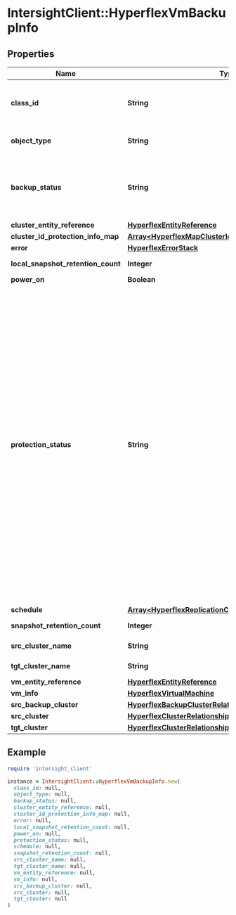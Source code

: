 # IntersightClient::HyperflexVmBackupInfo

## Properties

| Name | Type | Description | Notes |
| ---- | ---- | ----------- | ----- |
| **class_id** | **String** | The fully-qualified name of the instantiated, concrete type. This property is used as a discriminator to identify the type of the payload when marshaling and unmarshaling data. | [default to &#39;hyperflex.VmBackupInfo&#39;] |
| **object_type** | **String** | The fully-qualified name of the instantiated, concrete type. The value should be the same as the &#39;ClassId&#39; property. | [default to &#39;hyperflex.VmBackupInfo&#39;] |
| **backup_status** | **String** | Description of the backup status of this VmBackupInfo. * &#x60;InitializingProtection&#x60; - Protection has started, but not completed. * &#x60;Protected&#x60; - Protection has completed successfully. * &#x60;ExceedsInterval&#x60; - Protection has not completed successfully in over two times the backup interval. | [optional][readonly][default to &#39;InitializingProtection&#39;] |
| **cluster_entity_reference** | [**HyperflexEntityReference**](HyperflexEntityReference.md) |  | [optional] |
| **cluster_id_protection_info_map** | [**Array&lt;HyperflexMapClusterIdToProtectionInfo&gt;**](HyperflexMapClusterIdToProtectionInfo.md) |  | [optional] |
| **error** | [**HyperflexErrorStack**](HyperflexErrorStack.md) |  | [optional] |
| **local_snapshot_retention_count** | **Integer** | Retention count from backup policy for local snapshots. | [optional][readonly] |
| **power_on** | **Boolean** | The power state of the Virtual Machine. | [optional][readonly] |
| **protection_status** | **String** | Description of the protection status of this VmBackupInfo. * &#x60;PREPARE_FAILOVER_STARTED&#x60; - The protection status is prepare failover started. * &#x60;PREPARE_FAILOVER_FAILED&#x60; - The protection status is prepare failover failed. * &#x60;PREPARE_FAILOVER_COMPLETED&#x60; - The protection status is prepaire failover completed. * &#x60;FAILOVER_STARTED&#x60; - The protection status is failover started. * &#x60;FAILOVER_FAILED&#x60; - The protection status is failover failed. * &#x60;FAILOVER_COMPLETED&#x60; - The protection status is failover completed. * &#x60;PREPARE_REVERSEPROTECT_STARTED&#x60; - The protection status is prepare reverse protect started. * &#x60;PREPARE_REVERSEPROTECT_FAILED&#x60; - The protection status is prepare reverse protect failed. * &#x60;PREPARE_REVERSEPROTECT_COMPLETED&#x60; - The protection status is prepair reverse protect completed. * &#x60;REVERSEPROTECT_STARTED&#x60; - The protection status is reverse protect started. * &#x60;REVERSEPROTECT_FAILED&#x60; - The protection status is reverse protect failed. * &#x60;ACTIVE&#x60; - The protection status is active. * &#x60;CREATION_IN_PROGRESS&#x60; - The protection status is failover in progress. * &#x60;CREATION_FAILED&#x60; - The protection status is creation failed. * &#x60;LOCAL_RESTORE_STARTED&#x60; - The protection status is local restore started. * &#x60;LOCAL_RESTORE_FAILED&#x60; - The protection status is local restore failed. | [optional][readonly][default to &#39;PREPARE_FAILOVER_STARTED&#39;] |
| **schedule** | [**Array&lt;HyperflexReplicationClusterReferenceToSchedule&gt;**](HyperflexReplicationClusterReferenceToSchedule.md) |  | [optional] |
| **snapshot_retention_count** | **Integer** | Retention count from backup policy for remote snapshots. | [optional][readonly] |
| **src_cluster_name** | **String** | Name for the source cluster this Virtual Machine is residing on. | [optional][readonly] |
| **tgt_cluster_name** | **String** | Name for the target cluster this Virtual Machine is residing on. | [optional][readonly] |
| **vm_entity_reference** | [**HyperflexEntityReference**](HyperflexEntityReference.md) |  | [optional] |
| **vm_info** | [**HyperflexVirtualMachine**](HyperflexVirtualMachine.md) |  | [optional] |
| **src_backup_cluster** | [**HyperflexBackupClusterRelationship**](HyperflexBackupClusterRelationship.md) |  | [optional] |
| **src_cluster** | [**HyperflexClusterRelationship**](HyperflexClusterRelationship.md) |  | [optional] |
| **tgt_cluster** | [**HyperflexClusterRelationship**](HyperflexClusterRelationship.md) |  | [optional] |

## Example

```ruby
require 'intersight_client'

instance = IntersightClient::HyperflexVmBackupInfo.new(
  class_id: null,
  object_type: null,
  backup_status: null,
  cluster_entity_reference: null,
  cluster_id_protection_info_map: null,
  error: null,
  local_snapshot_retention_count: null,
  power_on: null,
  protection_status: null,
  schedule: null,
  snapshot_retention_count: null,
  src_cluster_name: null,
  tgt_cluster_name: null,
  vm_entity_reference: null,
  vm_info: null,
  src_backup_cluster: null,
  src_cluster: null,
  tgt_cluster: null
)
```

